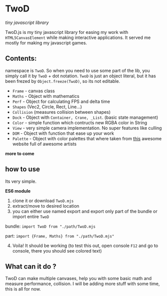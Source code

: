 # TwoD

_tiny javascript library_

TwoD.js is my tiny javascript library for easing my work with `HTML5CanvasElement` while making interactive applications. It served me mostly for making my javascript games.

## Contents:

namespace is `TwoD`. So when you need to use some part of the lib, you simply call it by `TwoD` + dot notation.
`TwoD` is just an object literal, but it has been frezed by `Object.freeze(TwoD)`, so its not editable.

- `Frame` - canvas class
- `Maths` - Object with mathematics
- `Perf` - Object for calculating FPS and delta time
- `Shapes` (Vec2, Circle, Rect, Line...)
- `Collision` (measures collision between shapes)
- `Dock` - Object with `Container, Crane, _List`. (basic state management)
- `Color` - simple function which contructs new RGBA color in String
- `View` - very simple camera implementation. No super features like culling
- `DOM` - Object with function that ease up your work
- `Palette` - Object with color palettes that where taken from [this]() awesome website full of awesome artists

**more to come**

## how to use

Its very simple.

**ES6 module**

1. clone it or download `TwoD.mjs`
2. extract/move to desired location
3. you can either use named export and export only part of the bundle or import entire `TwoD`

bundle: `import TwoD from "./path/TwoD.mjs`

part: `import {Frame, Maths} from "./path/TwoD.mjs"`

4. Voila! It should be working (to test this out, open console `F12` and go to console, there you should see colored text)

## What can it do ?

TwoD can make multiple canvases, help you with some basic math and measure performance, collision. I will be adding more stuff with some time, this is all for now.
